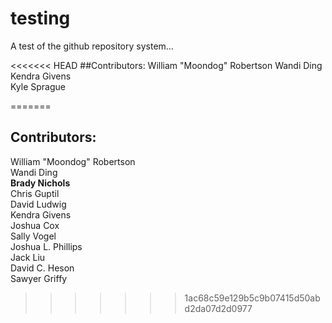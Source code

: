 # testing
A test of the github repository system...

<<<<<<< HEAD
##Contributors:
William "Moondog" Robertson
Wandi Ding 
Kendra Givens  
Kyle Sprague 


=======
## Contributors:
William "Moondog" Robertson  
Wandi Ding  
**Brady Nichols**  
Chris Guptil  
David Ludwig  
Kendra Givens  
Joshua Cox  
Sally Vogel  
Joshua L. Phillips  
Jack Liu  
David C. Heson  
Sawyer Griffy  
>>>>>>> 1ac68c59e129b5c9b07415d50abd2da07d2d0977
